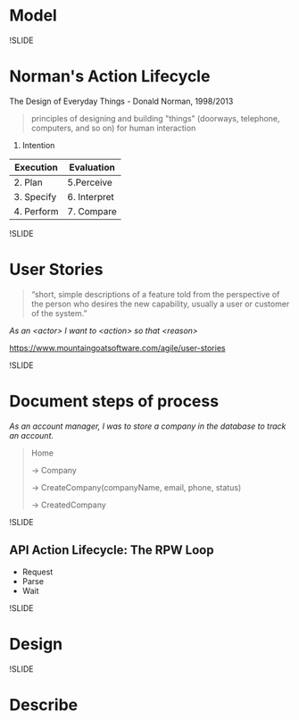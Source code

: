 # Model

!SLIDE

# Norman's Action Lifecycle

The Design of Everyday Things - Donald Norman, 1998/2013

> principles of designing and building "things" (doorways, telephone, computers, and so on) for human interaction

1. Intention

| Execution| Evaluation|
| --- | --- |
| 2. Plan | 5.Perceive |
| 3. Specify | 6. Interpret |
| 4. Perform | 7. Compare |

!SLIDE

# User Stories

> “short, simple descriptions of a feature told from the perspective of the person who desires the new capability, usually a user or customer of the system.”

*As an \<actor> I want to \<action> so that \<reason>*

https://www.mountaingoatsoftware.com/agile/user-stories

!SLIDE

# Document steps of process

*As an account manager, I was to store a company in the database to track an account.*

> Home
> 
> -> Company
> 
> -> CreateCompany(companyName, email, phone, status)
> 
> -> CreatedCompany

!SLIDE

## API Action Lifecycle: The RPW Loop

- Request
- Parse
- Wait

!SLIDE

# Design

!SLIDE

# Describe


